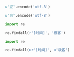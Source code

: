 ```py
u'正'.encode('utf-8')
```

```py
u'则'.encode('utf-8')
```

```py
import re

re.findall(r'[时间]', '极客')
```

```py
import re

re.findall(ur'[时间]', u'极客')
```